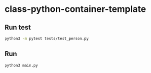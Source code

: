 # class-python-container-template

## Run test

```bash
python3 -m pytest tests/test_person.py
```

## Run

```bash
python3 main.py
```
